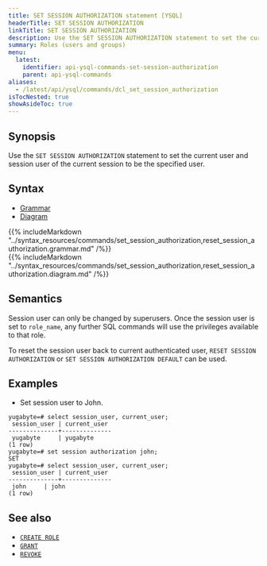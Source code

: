 ```yaml
---
title: SET SESSION AUTHORIZATION statement [YSQL]
headerTitle: SET SESSION AUTHORIZATION
linkTitle: SET SESSION AUTHORIZATION
description: Use the SET SESSION AUTHORIZATION statement to set the current user and session user of the current session to be the specified user.
summary: Roles (users and groups)
menu:
  latest:
    identifier: api-ysql-commands-set-session-authorization
    parent: api-ysql-commands
aliases:
  - /latest/api/ysql/commands/dcl_set_session_authorization
isTocNested: true
showAsideToc: true
---
```


## Synopsis

Use the `SET SESSION AUTHORIZATION` statement to set the current user and session user of the current session to be the specified user.

## Syntax

<ul class="nav nav-tabs nav-tabs-yb">
  <li >
    <a href="#grammar" class="nav-link active" id="grammar-tab" data-toggle="tab" role="tab" aria-controls="grammar" aria-selected="true">
      <i class="fas fa-file-alt" aria-hidden="true"></i>
      Grammar
    </a>
  </li>
  <li>
    <a href="#diagram" class="nav-link" id="diagram-tab" data-toggle="tab" role="tab" aria-controls="diagram" aria-selected="false">
      <i class="fas fa-project-diagram" aria-hidden="true"></i>
      Diagram
    </a>
  </li>
</ul>

<div class="tab-content">
  <div id="grammar" class="tab-pane fade show active" role="tabpanel" aria-labelledby="grammar-tab">
    {{% includeMarkdown "../syntax_resources/commands/set_session_authorization,reset_session_authorization.grammar.md" /%}}
  </div>
  <div id="diagram" class="tab-pane fade" role="tabpanel" aria-labelledby="diagram-tab">
    {{% includeMarkdown "../syntax_resources/commands/set_session_authorization,reset_session_authorization.diagram.md" /%}}
  </div>
</div>

## Semantics

Session user can only be changed by superusers.
Once the session user is set to `role_name`, any further SQL commands will use the privileges available to that role.

To reset the session user back to current authenticated user, `RESET SESSION AUTHORIZATION` or `SET SESSION AUTHORIZATION DEFAULT` can be used.

## Examples

- Set session user to John.

```postgresql
yugabyte=# select session_user, current_user;
 session_user | current_user
--------------+--------------
 yugabyte     | yugabyte
(1 row)
yugabyte=# set session authorization john;
SET
yugabyte=# select session_user, current_user;
 session_user | current_user
--------------+--------------
 john     | john
(1 row)
```

## See also

- [`CREATE ROLE`](../dcl_create_role)
- [`GRANT`](../dcl_grant)
- [`REVOKE`](../dcl_revoke)
